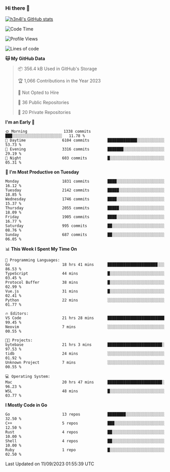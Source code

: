 ### Hi there 👋

[![h3n4l's GitHub stats](https://github-readme-stats.vercel.app/api?username=h3n4l&count_private=true&show_icons=true&theme=radical)](https://github.com/h3n4l/github-readme-stats)

<!--START_SECTION:waka-->
![Code Time](http://img.shields.io/badge/Code%20Time-1%2C576%20hrs%2011%20mins-blue)

![Profile Views](http://img.shields.io/badge/Profile%20Views-13-blue)

![Lines of code](https://img.shields.io/badge/From%20Hello%20World%20I%27ve%20Written-3.2%20million%20lines%20of%20code-blue)

**🐱 My GitHub Data** 

> 📦 356.4 kB Used in GitHub's Storage 
 > 
> 🏆 1,066 Contributions in the Year 2023
 > 
> 🚫 Not Opted to Hire
 > 
> 📜 36 Public Repositories 
 > 
> 🔑 20 Private Repositories 
 > 
**I'm an Early 🐤** 

```text
🌞 Morning                1338 commits        ███░░░░░░░░░░░░░░░░░░░░░░   11.78 % 
🌆 Daytime                6104 commits        █████████████░░░░░░░░░░░░   53.73 % 
🌃 Evening                3316 commits        ███████░░░░░░░░░░░░░░░░░░   29.19 % 
🌙 Night                  603 commits         █░░░░░░░░░░░░░░░░░░░░░░░░   05.31 % 
```
📅 **I'm Most Productive on Tuesday** 

```text
Monday                   1831 commits        ████░░░░░░░░░░░░░░░░░░░░░   16.12 % 
Tuesday                  2142 commits        █████░░░░░░░░░░░░░░░░░░░░   18.85 % 
Wednesday                1746 commits        ████░░░░░░░░░░░░░░░░░░░░░   15.37 % 
Thursday                 2055 commits        █████░░░░░░░░░░░░░░░░░░░░   18.09 % 
Friday                   1905 commits        ████░░░░░░░░░░░░░░░░░░░░░   16.77 % 
Saturday                 995 commits         ██░░░░░░░░░░░░░░░░░░░░░░░   08.76 % 
Sunday                   687 commits         ██░░░░░░░░░░░░░░░░░░░░░░░   06.05 % 
```


📊 **This Week I Spent My Time On** 

```text
💬 Programming Languages: 
Go                       18 hrs 41 mins      ██████████████████████░░░   86.53 % 
TypeScript               44 mins             █░░░░░░░░░░░░░░░░░░░░░░░░   03.45 % 
Protocol Buffer          38 mins             █░░░░░░░░░░░░░░░░░░░░░░░░   02.99 % 
Vue.js                   31 mins             █░░░░░░░░░░░░░░░░░░░░░░░░   02.41 % 
Python                   22 mins             ░░░░░░░░░░░░░░░░░░░░░░░░░   01.77 % 

🔥 Editors: 
VS Code                  21 hrs 28 mins      █████████████████████████   99.45 % 
Neovim                   7 mins              ░░░░░░░░░░░░░░░░░░░░░░░░░   00.55 % 

🐱‍💻 Projects: 
bytebase                 21 hrs 3 mins       ████████████████████████░   97.53 % 
tidb                     24 mins             ░░░░░░░░░░░░░░░░░░░░░░░░░   01.92 % 
Unknown Project          7 mins              ░░░░░░░░░░░░░░░░░░░░░░░░░   00.55 % 

💻 Operating System: 
Mac                      20 hrs 47 mins      ████████████████████████░   96.23 % 
WSL                      48 mins             █░░░░░░░░░░░░░░░░░░░░░░░░   03.77 % 
```

**I Mostly Code in Go** 

```text
Go                       13 repos            ████████░░░░░░░░░░░░░░░░░   32.50 % 
C++                      5 repos             ███░░░░░░░░░░░░░░░░░░░░░░   12.50 % 
Rust                     4 repos             ██░░░░░░░░░░░░░░░░░░░░░░░   10.00 % 
Shell                    4 repos             ██░░░░░░░░░░░░░░░░░░░░░░░   10.00 % 
Ruby                     1 repo              █░░░░░░░░░░░░░░░░░░░░░░░░   02.50 % 
```




 Last Updated on 11/09/2023 01:55:39 UTC
<!--END_SECTION:waka-->

